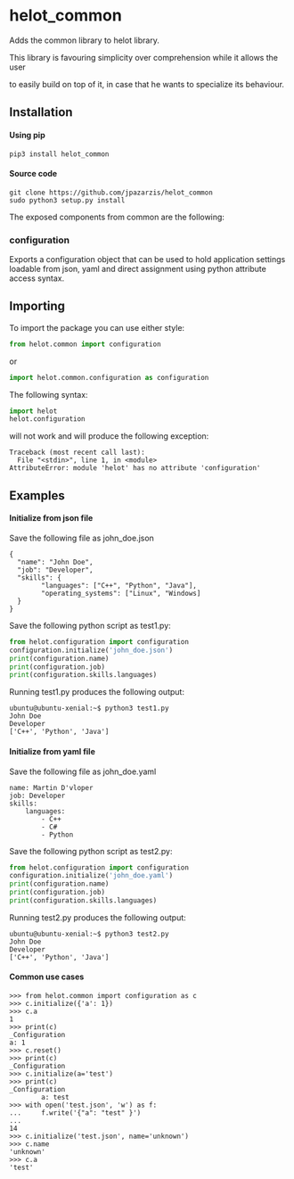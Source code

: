 # helot_common
Adds the common library to helot library.
  
This library is favouring simplicity over comprehension while it allows the user

to easily build on top of it, in case that he wants to specialize its behaviour.

## Installation

#### Using pip
```
pip3 install helot_common
```

#### Source code
```
git clone https://github.com/jpazarzis/helot_common
sudo python3 setup.py install
```

The exposed components from common are the following: 

### configuration
Exports a configuration object that can be used to hold application settings
loadable from json, yaml and direct assignment using python attribute access
syntax.

## Importing

To import the package you can use either style:

```python
from helot.common import configuration
```

or

```python
import helot.common.configuration as configuration
```

The following syntax:
```python
import helot
helot.configuration
```

will not work and will produce the following exception:
```
Traceback (most recent call last):
  File "<stdin>", line 1, in <module>
AttributeError: module 'helot' has no attribute 'configuration'
```

## Examples
#### Initialize from json file

Save the following file as john_doe.json
```
{
  "name": "John Doe",
  "job": "Developer",
  "skills": {
        "languages": ["C++", "Python", "Java"],
        "operating_systems": ["Linux", "Windows]
  }
}
```

Save the following python script as test1.py:
```python
from helot.configuration import configuration
configuration.initialize('john_doe.json')
print(configuration.name)
print(configuration.job)
print(configuration.skills.languages)
```

Running test1.py produces the following output:
```
ubuntu@ubuntu-xenial:~$ python3 test1.py 
John Doe
Developer
['C++', 'Python', 'Java']
```


#### Initialize from yaml file

Save the following file as john_doe.yaml
```
name: Martin D'vloper
job: Developer
skills:
    languages:
        - C++
        - C#
        - Python
```

Save the following python script as test2.py:
```python
from helot.configuration import configuration
configuration.initialize('john_doe.yaml')
print(configuration.name)
print(configuration.job)
print(configuration.skills.languages)
```

Running test2.py produces the following output:
```
ubuntu@ubuntu-xenial:~$ python3 test2.py 
John Doe
Developer
['C++', 'Python', 'Java']
```
#### Common use cases

```
>>> from helot.common import configuration as c
>>> c.initialize({'a': 1})
>>> c.a
1
>>> print(c)
_Configuration
a: 1
>>> c.reset()
>>> print(c)
_Configuration
>>> c.initialize(a='test')
>>> print(c)
_Configuration
        a: test
>>> with open('test.json', 'w') as f:
...     f.write('{"a": "test" }')
...
14
>>> c.initialize('test.json', name='unknown')
>>> c.name
'unknown'
>>> c.a
'test'
```
